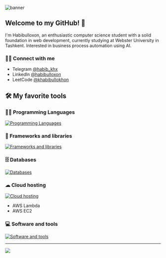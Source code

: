 ![banner](https://pbs.twimg.com/profile_banners/1767120650043314176/1710152522/1080x360)
## Welcome to my GitHub! 🦾

I'm Habibulloxon, an enthusiastic computer science student with a solid foundation in web development, currently studying at Webster University in Tashkent. Interested in business process automation using AI.

### 🙋‍♂️ Connect with me
- Telegram [@habib_khx](https://t.me/habib_khx)
- LinkedIn [@habibulloxon](https://www.linkedin.com/in/habibulloxon-xayrulloxo-jayev-84b722283/)
- LeetCode [@khabibullokhon](https://leetcode.com/u/khabibullokhon/)

## 🛠️ My favorite tools


### 👨‍💻 Programming Languages

[![Programming Languages](https://skillicons.dev/icons?i=php,js,go)](https://skillicons.dev)

### 🧰 Frameworks and libraries

[![Frameworks and libraries](https://skillicons.dev/icons?i=laravel,react,nodejs,vite,nextjs,bootstrap,tailwind)](https://skillicons.dev)

### 🗄️ Databases

[![Databases](https://skillicons.dev/icons?i=sqlite,mysql)](https://skillicons.dev)

### ☁ Cloud hosting
[![Cloud hosting](https://skillicons.dev/icons?i=vercel,netlify,aws)](https://skillicons.dev)
- AWS Lambda
- AWS EC2

### 💻 Software and tools
[![Software and tools](https://skillicons.dev/icons?i=git,vscode,figma,notion)](https://skillicons.dev)

---
[![](https://visitcount.itsvg.in/api?id=habibulloxon&icon=0&color=12)](https://visitcount.itsvg.in)

